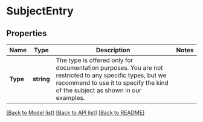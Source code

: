 # SubjectEntry

## Properties

Name | Type | Description | Notes
------------ | ------------- | ------------- | -------------
**Type** | **string** | The type is offered only for documentation purposes. You are not restricted to any specific types, but we recommend to use it to specify the kind of the subject as shown in our examples. | 

[[Back to Model list]](../README.md#documentation-for-models) [[Back to API list]](../README.md#documentation-for-api-endpoints) [[Back to README]](../README.md)


